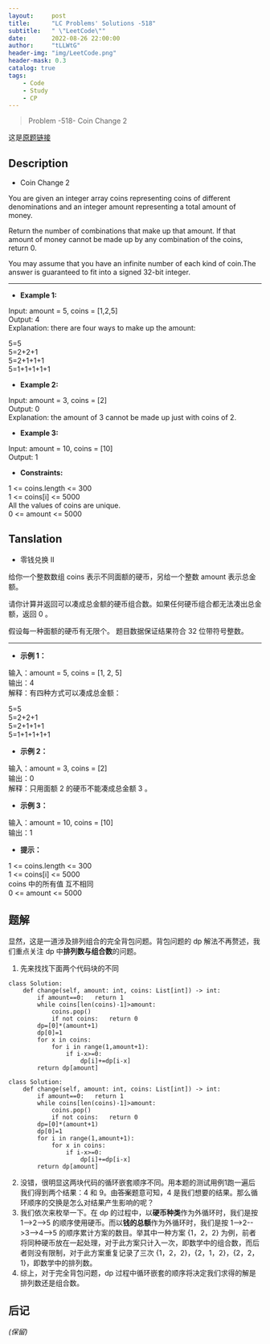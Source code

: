 ```yaml
---
layout:     post
title:      "LC Problems' Solutions -518"
subtitle:   " \"LeetCode\""
date:       2022-08-26 22:00:00
author:     "tLLWtG"
header-img: "img/LeetCode.png"
header-mask: 0.3
catalog: true
tags:
    - Code
    - Study
    - CP
---
```


>Problem -518- Coin Change 2

这是[原题链接](https://leetcode.cn/problems/coin-change-2/)

## Description
* Coin Change 2

You are given an integer array coins representing coins of different denominations and an integer amount representing a total amount of money.

Return the number of combinations that make up that amount. If that amount of money cannot be made up by any combination of the coins, return 0.

You may assume that you have an infinite number of each kind of coin.The answer is guaranteed to fit into a signed 32-bit integer.

---

* **Example 1:**

Input: amount = 5, coins = [1,2,5]  
Output: 4  
Explanation: there are four ways to make up the amount:

5=5  
5=2+2+1  
5=2+1+1+1  
5=1+1+1+1+1

* **Example 2:**

Input: amount = 3, coins = [2]  
Output: 0  
Explanation: the amount of 3 cannot be made up just with coins of 2.
* **Example 3:**

Input: amount = 10, coins = [10]  
Output: 1
 

* **Constraints:**

1 <= coins.length <= 300  
1 <= coins[i] <= 5000  
All the values of coins are unique.  
0 <= amount <= 5000

## Tanslation
* 零钱兑换 II

给你一个整数数组 coins 表示不同面额的硬币，另给一个整数 amount 表示总金额。

请你计算并返回可以凑成总金额的硬币组合数。如果任何硬币组合都无法凑出总金额，返回 0 。

假设每一种面额的硬币有无限个。 题目数据保证结果符合 32 位带符号整数。

---

* **示例 1：**

输入：amount = 5, coins = [1, 2, 5]  
输出：4  
解释：有四种方式可以凑成总金额：

5=5  
5=2+2+1  
5=2+1+1+1  
5=1+1+1+1+1

* **示例 2：**

输入：amount = 3, coins = [2]  
输出：0  
解释：只用面额 2 的硬币不能凑成总金额 3 。

* **示例 3：**

输入：amount = 10, coins = [10]  
输出：1
 

* **提示：**

1 <= coins.length <= 300  
1 <= coins[i] <= 5000  
coins 中的所有值 互不相同  
0 <= amount <= 5000

## 题解

显然，这是一道涉及排列组合的完全背包问题。背包问题的 dp 解法不再赘述，我们重点关注 dp 中**排列数与组合数**的问题。

1. 先来找找下面两个代码块的不同
```
class Solution:
    def change(self, amount: int, coins: List[int]) -> int:
        if amount==0:   return 1
        while coins[len(coins)-1]>amount:
            coins.pop()
            if not coins:   return 0
        dp=[0]*(amount+1)
        dp[0]=1
        for x in coins:
            for i in range(1,amount+1):
                if i-x>=0:
                    dp[i]+=dp[i-x]
        return dp[amount]
```
```
class Solution:
    def change(self, amount: int, coins: List[int]) -> int:
        if amount==0:   return 1
        while coins[len(coins)-1]>amount:
            coins.pop()
            if not coins:   return 0
        dp=[0]*(amount+1)
        dp[0]=1
        for i in range(1,amount+1):
            for x in coins:
                if i-x>=0:
                    dp[i]+=dp[i-x]
        return dp[amount]
```
2. 没错，很明显这两块代码的循环嵌套顺序不同。用本题的测试用例1跑一遍后我们得到两个结果：4 和 9。由~~答案~~题意可知，4 是我们想要的结果。那么循环顺序的交换是怎么对结果产生影响的呢？
3. 我们依次来枚举一下。在 dp 的过程中，以**硬币种类**作为外循环时，我们是按 1-->2-->5 的顺序使用硬币。而以**钱的总额**作为外循环时，我们是按 1-->2-->3-->4-->5 的顺序累计方案的数目。举其中一种方案 {1，2，2} 为例，前者将同种硬币放在一起处理，对于此方案只计入一次，即数学中的组合数，而后者则没有限制，对于此方案重复记录了三次 {1，2，2}，{2，1，2}，{2，2，1}，即数学中的排列数。
4. 综上，对于完全背包问题，dp 过程中循环嵌套的顺序将决定我们求得的解是排列数还是组合数。

## 后记

*(保留)*


<!-- *———      __ 后记于 __* -->
